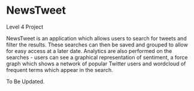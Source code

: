 # NewsTweet
Level 4 Project

NewsTweet is an application which allows users to search for tweets and filter the results. These searches can then be saved and grouped to allow for easy access at a later date. Analytics are also performed on the searches - users can see a graphical representation of sentiment, a force graph which shows a network of popular Twitter users and wordcloud of frequent terms which appear in the search.

To Be Updated.
